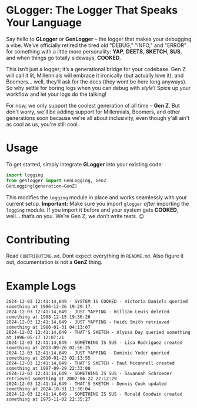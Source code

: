 # GLogger: The Logger That Speaks Your Language

Say hello to **GLogger** or **GenLogger** – the logger that makes your debugging a vibe. We’ve officially retired the tired old "DEBUG," "INFO," and "ERROR" for something with a little more personality: **YAP**, **DEETS**, **SKETCH**, **SUS**, and when things go totally sideways, **COOKED**. 

This isn’t just a logger; it’s a generational bridge for your codebase. Gen Z will call it lit, Millennials will embrace it ironically (but actually love it), and Boomers… well, they’ll ask for the docs (they wont be here long anyways). So why settle for boring logs when you can debug with *style*? Spice up your workflow and let your logs do the talking!

For now, we only support the coolest generation of all time – **Gen Z**. But don't worry, we'll be adding support for Millennials, Boomers, and other generations soon because we're all about inclusivity, even though y'all ain't as cool as us, you're still cool.


# Usage

To get started, simply integrate **GLogger** into your existing code:

```python
import logging
from genlogger import GenLogging, GenZ
GenLogging(generation=GenZ)
```

This modifies the `logging` module in place and works seamlessly with your current setup. **Important:** Make sure you import `glogger` *after* importing the `logging` module. If you import it before and your system gets **COOKED**, well… that’s on you. We’re Gen Z; we don’t write tests. 😉

# Contributing

Read `CONTRIBUTING.md`. Dont expect everything in `README.md`. Also figure it out, documentation is not a **GenZ** thing.

# Example Logs
```
2024-12-03 12:41:14,649 - SYSTEM IS COOKED - Victoria Daniels queried something at 1986-12-26 19:29:17
2024-12-03 12:41:14,649 - JUST YAPPING - William Lewis deleted something at 1988-12-15 19:36:26
2024-12-03 12:41:14,649 - JUST YAPPING - Heidi Smith retrieved something at 1980-01-31 04:13:07
2024-12-03 12:41:14,649 - THAT'S SKETCH - Alyssa Day queried something at 1996-05-17 12:07:21
2024-12-03 12:41:14,649 - SOMETHING IS SUS - Lisa Rodriguez created something at 2013-09-26 02:56:25
2024-12-03 12:41:14,649 - JUST YAPPING - Dominic Yoder queried something at 2010-01-23 02:13:55
2024-12-03 12:41:14,649 - THAT'S SKETCH - Paul Mcconnell created something at 1997-09-29 22:33:00
2024-12-03 12:41:14,649 - SOMETHING IS SUS - Savannah Schroeder retrieved something at 2007-06-22 22:12:29
2024-12-03 12:41:14,649 - THAT'S SKETCH - Dennis Cook updated something at 2024-10-31 11:30:04
2024-12-03 12:41:14,649 - SOMETHING IS SUS - Ronald Goodwin created something at 1975-11-02 22:35:27
```
